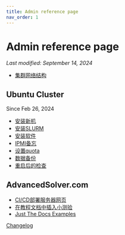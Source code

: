 ```yaml
---
title: Admin reference page
nav_order: 1
---
```


# Admin reference page
*Last modified: September 14, 2024*

- [集群网络结构](network-topology)

## Ubuntu Cluster

Since Feb 26, 2024

- [安装新机](ubuntu-cluster/install-new-server)
- [安装SLURM](ubuntu-cluster/install-slurm)
- [安装软件](ubuntu-cluster/install-software)
- [IPMI备忘](ubuntu-cluster/ipmi)
- [设置quota](ubuntu-cluster/quota)
- [数据备份](ubuntu-cluster/data-backup)
- [重启后的检查](ubuntu-cluster/checklist)

## AdvancedSolver.com

- [CI/CD部署服务器网页](ad-com/setting-up-cicd)
- [在教程文档中插入小测验](ad-com/guide-inline-exercise-sample)
- [Just The Docs Examples](ad-com/just-the-docs-example)

[Changelog](changelog-admin)
